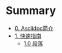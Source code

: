 # Summary

* [0. Asciidoc简介](README.md)
* [1. 快速指南](quick-references/Readme.adoc)
    * [1.0 段落](quick-references/1.0-paragraph.adoc)

